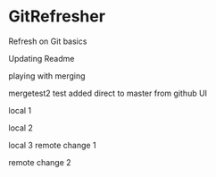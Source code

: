 # GitRefresher
Refresh on Git basics

Updating Readme

playing with merging

mergetest2 test
added direct to master from github UI

local 1

local 2

local 3
remote change 1

remote change 2

